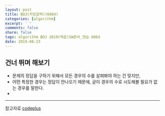```yaml
---
layout: post
title: BOJ(카잉달력)(6064)
categories: [algorithm]
excerpt: ' '
comments: false
share: false
tags: algorithm BOJ 2019(백준)SW준비_연습 6064
date: 2019-08-23
---
```


## 건너 뛰며 해보기

- 문제의 정답을 구하기 위해서 모든 경우의 수를 살펴봐야 하는 건 맞지만,
- 어떤 특정한 경우는 정답이 안나오기 때문에, 굳이 경우의 수로 시도해볼 필요가 없는 경우를 말한다.
-

---

참고자료
[codeplus](https://code.plus/course/33)
